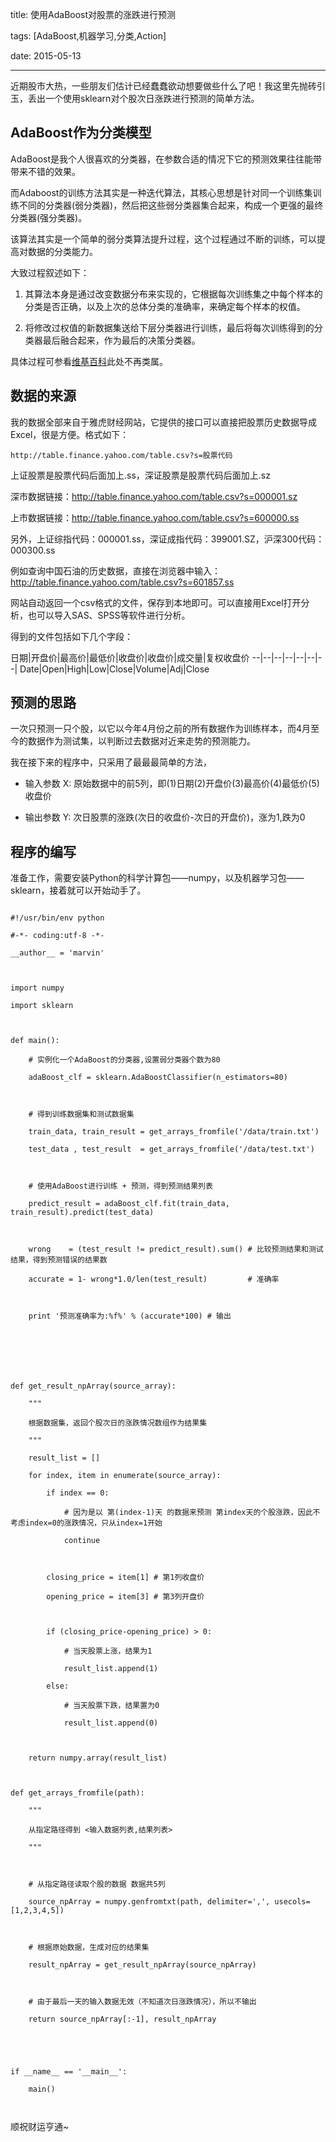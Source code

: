 title: 使用AdaBoost对股票的涨跌进行预测

tags: [AdaBoost,机器学习,分类,Action]

date: 2015-05-13

---



近期股市大热，一些朋友们估计已经蠢蠢欲动想要做些什么了吧！我这里先抛砖引玉，丢出一个使用sklearn对个股次日涨跌进行预测的简单方法。



## AdaBoost作为分类模型



AdaBoost是我个人很喜欢的分类器，在参数合适的情况下它的预测效果往往能带带来不错的效果。



而Adaboost的训练方法其实是一种迭代算法，其核心思想是针对同一个训练集训练不同的分类器(弱分类器)，然后把这些弱分类器集合起来，构成一个更强的最终分类器(强分类器)。



该算法其实是一个简单的弱分类算法提升过程，这个过程通过不断的训练，可以提高对数据的分类能力。



大致过程叙述如下：



1. 其算法本身是通过改变数据分布来实现的，它根据每次训练集之中每个样本的分类是否正确，以及上次的总体分类的准确率，来确定每个样本的权值。



2. 将修改过权值的新数据集送给下层分类器进行训练，最后将每次训练得到的分类器最后融合起来，作为最后的决策分类器。



具体过程可参看[维基百科](https://zh.wikipedia.org/wiki/AdaBoost)此处不再类属。



<!--more-->



## 数据的来源

我的数据全部来自于雅虎财经网站，它提供的接口可以直接把股票历史数据导成Excel，很是方便。格式如下：



	http://table.finance.yahoo.com/table.csv?s=股票代码



上证股票是股票代码后面加上.ss，深证股票是股票代码后面加上.sz

深市数据链接：http://table.finance.yahoo.com/table.csv?s=000001.sz



上市数据链接：http://table.finance.yahoo.com/table.csv?s=600000.ss



另外，上证综指代码：000001.ss，深证成指代码：399001.SZ，沪深300代码：000300.ss



例如查询中国石油的历史数据，直接在浏览器中输入：http://table.finance.yahoo.com/table.csv?s=601857.ss

网站自动返回一个csv格式的文件，保存到本地即可。可以直接用Excel打开分析，也可以导入SAS、SPSS等软件进行分析。

得到的文件包括如下几个字段：


日期|开盘价|最高价|最低价|收盘价|收盘价|成交量|复权收盘价 
--|--|--|--|--|--|--|
Date|Open|High|Low|Close|Volume|Adj|Close



## 预测的思路

一次只预测一只个股，以它以今年4月份之前的所有数据作为训练样本，而4月至今的数据作为测试集，以判断过去数据对近来走势的预测能力。



我在接下来的程序中，只采用了最最最简单的方法，



- 输入参数 X: 原始数据中的前5列，即(1)日期(2)开盘价(3)最高价(4)最低价(5)收盘价

- 输出参数 Y: 次日股票的涨跌(次日的收盘价-次日的开盘价)，涨为1,跌为0





## 程序的编写



准备工作，需要安装Python的科学计算包——numpy，以及机器学习包——sklearn，接着就可以开始动手了。



```

#!/usr/bin/env python

#-*- coding:utf-8 -*-

__author__ = 'marvin'



import numpy

import sklearn



def main():

    # 实例化一个AdaBoost的分类器,设置弱分类器个数为80

    adaBoost_clf = sklearn.AdaBoostClassifier(n_estimators=80)



    # 得到训练数据集和测试数据集

    train_data, train_result = get_arrays_fromfile('/data/train.txt')

    test_data , test_result  = get_arrays_fromfile('/data/test.txt')



    # 使用AdaBoost进行训练 + 预测，得到预测结果列表

    predict_result = adaBoost_clf.fit(train_data, train_result).predict(test_data)



    wrong    = (test_result != predict_result).sum() # 比较预测结果和测试结果，得到预测错误的结果数

    accurate = 1- wrong*1.0/len(test_result)         # 准确率



    print '预测准确率为:%f%' % (accurate*100) # 输出







def get_result_npArray(source_array):

    """

    根据数据集，返回个股次日的涨跌情况数组作为结果集

    """

    result_list = []

    for index, item in enumerate(source_array):

        if index == 0:

            # 因为是以 第(index-1)天 的数据来预测 第index天的个股涨跌，因此不考虑index=0的涨跌情况，只从index=1开始

            continue



        closing_price = item[1] # 第1列收盘价

        opening_price = item[3] # 第3列开盘价



        if (closing_price-opening_price) > 0:

            # 当天股票上涨，结果为1

            result_list.append(1)

        else:

            # 当天股票下跌，结果置为0

            result_list.append(0)



    return numpy.array(result_list)



def get_arrays_fromfile(path):

    """

    从指定路径得到 <输入数据列表,结果列表>

    """



    # 从指定路径读取个股的数据 数据共5列

    source_npArray = numpy.genfromtxt(path, delimiter=',', usecols=[1,2,3,4,5])



    # 根据原始数据，生成对应的结果集

    result_npArray = get_result_npArray(source_npArray)



    # 由于最后一天的输入数据无效（不知道次日涨跌情况），所以不输出

    return source_npArray[:-1], result_npArray





if __name__ == '__main__':

    main()



```



顺祝财运亨通~
